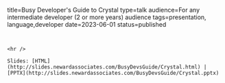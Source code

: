 title=Busy Developer's Guide to Crystal
type=talk
audience=For any intermediate developer (2 or more years) audience
tags=presentation, language,developer
date=2023-06-01
status=published
~~~~~~

    
<hr />

Slides: [HTML](http://slides.newardassociates.com/BusyDevsGuide/Crystal.html) | [PPTX](http://slides.newardassociates.com/BusyDevsGuide/Crystal.pptx)
